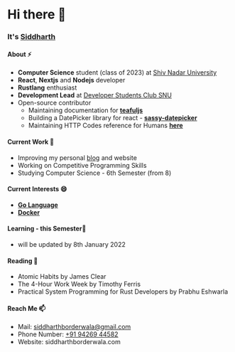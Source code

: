 # Hi there 👋

### It's [Siddharth](https://siddharthborderwala.com)

#### About ⚡
- **Computer Science** student (class of 2023) at [Shiv Nadar University](https://snu.edu.in)
- **React**, **Nextjs** and **Nodejs** developer
- **Rustlang** enthusiast
- **Development Lead** at [Developer Students Club SNU](https://gdsc.community.dev/shiv-nadar-university-greater-noida)
- Open-source contributor
  - Maintaining documentation for **[teafuljs](https://teaful-docs.vercel.app)**
  - Building a DatePicker library for react - **[sassy-datepicker](https://github.com/sassy-labs/datepicker)**
  - Maintaining HTTP Codes reference for Humans **[here](https://httpcode.vercel.app)**

#### Current Work 🔭
- Improving my personal [blog](https://siddharthborderwala.com/blog) and website
- Working on Competitive Programming Skills
- Studying Computer Science - 6th Semester (from 8)

#### Current Interests 😄
- **[Go Language](https://golang.org)**
- **[Docker](https://docker.com)**

#### Learning - this Semester📓
- will be updated by 8th January 2022

#### Reading 📖
- Atomic Habits by James Clear
- The 4-Hour Work Week by Timothy Ferris
- Practical System Programming for Rust Developers by Prabhu Eshwarla

#### Reach Me 📫
- Mail: [siddharthborderwala@gmail.com](mailto:siddharthborderwala@gmail.com)
- Phone Number: [+91 94269 44582](tel:+919426944582)
- Website: siddharthborderwala.com
